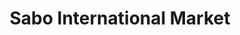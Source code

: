 ---
title: "Sabo International Market"
url: /indianapolis/sabo-international-market/
shop: Supermarkt
---